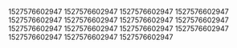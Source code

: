 1527576602947
1527576602947
1527576602947
1527576602947
1527576602947
1527576602947
1527576602947
1527576602947
1527576602947
1527576602947
1527576602947
1527576602947
1527576602947
1527576602947
1527576602947